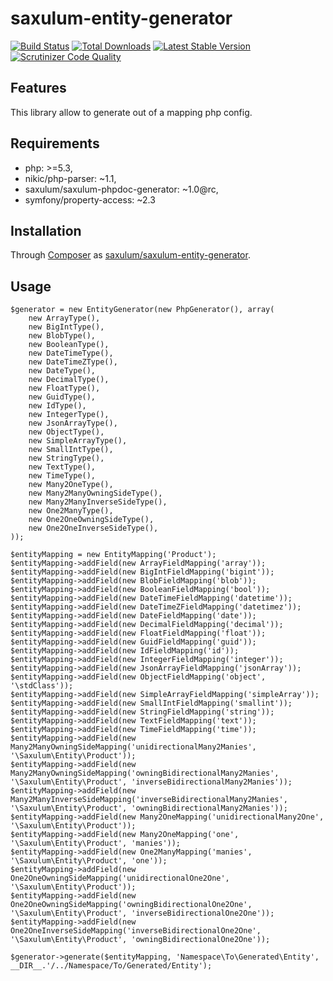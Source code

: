 # saxulum-entity-generator

[![Build Status](https://api.travis-ci.org/saxulum/saxulum-entity-generator.png?branch=master)](https://travis-ci.org/saxulum/saxulum-entity-generator)
[![Total Downloads](https://poser.pugx.org/saxulum/saxulum-entity-generator/downloads.png)](https://packagist.org/packages/saxulum/saxulum-entity-generator)
[![Latest Stable Version](https://poser.pugx.org/saxulum/saxulum-entity-generator/v/stable.png)](https://packagist.org/packages/saxulum/saxulum-entity-generator)
[![Scrutinizer Code Quality](https://scrutinizer-ci.com/g/saxulum/saxulum-entity-generator/badges/quality-score.png?b=master)](https://scrutinizer-ci.com/g/saxulum/saxulum-entity-generator/?branch=master)

## Features

This library allow to generate out of a mapping php config.

## Requirements

 * php: >=5.3,
 * nikic/php-parser: ~1.1,
 * saxulum/saxulum-phpdoc-generator: ~1.0@rc,
 * symfony/property-access: ~2.3

## Installation

Through [Composer](http://getcomposer.org) as [saxulum/saxulum-entity-generator][1].

## Usage

```{.php}
$generator = new EntityGenerator(new PhpGenerator(), array(
    new ArrayType(),
    new BigIntType(),
    new BlobType(),
    new BooleanType(),
    new DateTimeType(),
    new DateTimeZType(),
    new DateType(),
    new DecimalType(),
    new FloatType(),
    new GuidType(),
    new IdType(),
    new IntegerType(),
    new JsonArrayType(),
    new ObjectType(),
    new SimpleArrayType(),
    new SmallIntType(),
    new StringType(),
    new TextType(),
    new TimeType(),
    new Many2OneType(),
    new Many2ManyOwningSideType(),
    new Many2ManyInverseSideType(),
    new One2ManyType(),
    new One2OneOwningSideType(),
    new One2OneInverseSideType(),
));

$entityMapping = new EntityMapping('Product');
$entityMapping->addField(new ArrayFieldMapping('array'));
$entityMapping->addField(new BigIntFieldMapping('bigint'));
$entityMapping->addField(new BlobFieldMapping('blob'));
$entityMapping->addField(new BooleanFieldMapping('bool'));
$entityMapping->addField(new DateTimeFieldMapping('datetime'));
$entityMapping->addField(new DateTimeZFieldMapping('datetimez'));
$entityMapping->addField(new DateFieldMapping('date'));
$entityMapping->addField(new DecimalFieldMapping('decimal'));
$entityMapping->addField(new FloatFieldMapping('float'));
$entityMapping->addField(new GuidFieldMapping('guid'));
$entityMapping->addField(new IdFieldMapping('id'));
$entityMapping->addField(new IntegerFieldMapping('integer'));
$entityMapping->addField(new JsonArrayFieldMapping('jsonArray'));
$entityMapping->addField(new ObjectFieldMapping('object', '\stdClass'));
$entityMapping->addField(new SimpleArrayFieldMapping('simpleArray'));
$entityMapping->addField(new SmallIntFieldMapping('smallint'));
$entityMapping->addField(new StringFieldMapping('string'));
$entityMapping->addField(new TextFieldMapping('text'));
$entityMapping->addField(new TimeFieldMapping('time'));
$entityMapping->addField(new Many2ManyOwningSideMapping('unidirectionalMany2Manies', '\Saxulum\Entity\Product'));
$entityMapping->addField(new Many2ManyOwningSideMapping('owningBidirectionalMany2Manies', '\Saxulum\Entity\Product', 'inverseBidirectionalMany2Manies'));
$entityMapping->addField(new Many2ManyInverseSideMapping('inverseBidirectionalMany2Manies', '\Saxulum\Entity\Product', 'owningBidirectionalMany2Manies'));
$entityMapping->addField(new Many2OneMapping('unidirectionalMany2One', '\Saxulum\Entity\Product'));
$entityMapping->addField(new Many2OneMapping('one', '\Saxulum\Entity\Product', 'manies'));
$entityMapping->addField(new One2ManyMapping('manies', '\Saxulum\Entity\Product', 'one'));
$entityMapping->addField(new One2OneOwningSideMapping('unidirectionalOne2One', '\Saxulum\Entity\Product'));
$entityMapping->addField(new One2OneOwningSideMapping('owningBidirectionalOne2One', '\Saxulum\Entity\Product', 'inverseBidirectionalOne2One'));
$entityMapping->addField(new One2OneInverseSideMapping('inverseBidirectionalOne2One', '\Saxulum\Entity\Product', 'owningBidirectionalOne2One'));

$generator->generate($entityMapping, 'Namespace\To\Generated\Entity', __DIR__.'/../Namespace/To/Generated/Entity');
```

[1]: https://packagist.org/packages/saxulum/saxulum-entity-generator